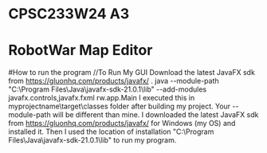 # CPSC233W24 A3
# RobotWar Map Editor



#How to run the program
//To Run My GUI
Download the latest JavaFX sdk from
https://gluonhq.com/products/javafx/
.
java --module-path "C:\Program Files\Java\javafx-sdk-21.0.1\lib" --add-modules
javafx.controls,javafx.fxml rw.app.Main
I executed this in myprojectname\target\classes folder after building my project.
Your --module-path will be different than mine. I downloaded the latest JavaFX sdk from
https://gluonhq.com/products/javafx/ for Windows (my OS) and installed it. Then I used the
location of installation "C:\Program Files\Java\javafx-sdk-21.0.1\lib" to run my program.
